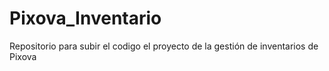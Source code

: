 # Pixova_Inventario
Repositorio para subir el codigo el proyecto de la gestión de inventarios de Pixova
